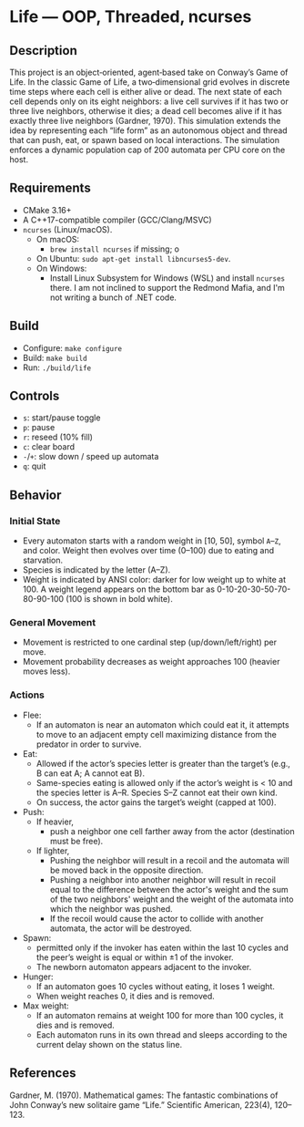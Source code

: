 # Life — OOP, Threaded, ncurses

## Description
This project is an object‑oriented, agent‑based take on Conway’s Game of Life. In the classic Game of Life, a 
two‑dimensional grid evolves in discrete time steps where each cell is either alive or dead. The next state of each 
cell depends only on its eight neighbors: a live cell survives if it has two or three live neighbors, otherwise it 
dies; a dead cell becomes alive if it has exactly three live neighbors (Gardner, 1970). This simulation extends the 
idea by representing each “life form” as an autonomous object and thread that can push, eat, or spawn based on local 
interactions. The simulation enforces a dynamic population cap of 200 automata per CPU core on the host.

## Requirements

- CMake 3.16+
- A C++17-compatible compiler (GCC/Clang/MSVC)
- `ncurses` (Linux/macOS). 
  - On macOS: 
    - `brew install ncurses` if missing; o
  - On Ubuntu:
    `sudo apt-get install libncurses5-dev`.
  - On Windows:
    - Install Linux Subsystem for Windows (WSL) and install `ncurses` there.
      I am not inclined to support the Redmond Mafia, and I'm not writing a bunch of .NET code.

## Build

- Configure: `make configure`
- Build: `make build`
- Run: `./build/life`

## Controls

- `s`: start/pause toggle
- `p`: pause
- `r`: reseed (10% fill)
- `c`: clear board
- `-`/`+`: slow down / speed up automata
- `q`: quit

## Behavior

### Initial State
- Every automaton starts with a random weight in [10, 50], symbol `A`–`Z`, and color. Weight then evolves over 
  time (0–100) due to eating and starvation.
- Species is indicated by the letter (A–Z). 
- Weight is indicated by ANSI color: darker for low weight up to white at 100. A weight legend appears on the bottom 
  bar as 0-10-20-30-50-70-80-90-100 (100 is shown in bold white).

### General Movement
- Movement is restricted to one cardinal step (up/down/left/right) per move.
- Movement probability decreases as weight approaches 100 (heavier moves less).

### Actions
- Flee:
  - If an automaton is near an automaton which could eat it, it attempts to move to an adjacent empty cell maximizing 
    distance from the predator in order to survive.
- Eat: 
  - Allowed if the actor’s species letter is greater than the target’s (e.g., B can eat A; A cannot eat B).
  - Same-species eating is allowed only if the actor’s weight is < 10 and the species letter is A–R. Species S–Z cannot eat their own kind.
  - On success, the actor gains the target’s weight (capped at 100).
- Push: 
  - If heavier, 
    - push a neighbor one cell farther away from the actor (destination must be free).
  - If lighter, 
    - Pushing the neighbor will result in a recoil and the automata will be moved back in the opposite direction.
    - Pushing a neighbor into another neighbor will result in recoil equal to the difference between the actor's weight
      and the sum of the two neighbors' weight and the weight of the automata into which the neighbor was pushed.
    - If the recoil would cause the actor to collide with another automata, the actor will be destroyed.
- Spawn: 
  - permitted only if the invoker has eaten within the last 10 cycles and the peer’s weight is equal or within ±1 
    of the invoker.
  - The newborn automaton appears adjacent to the invoker.
- Hunger: 
  - If an automaton goes 10 cycles without eating, it loses 1 weight.
  - When weight reaches 0, it dies and is removed.
- Max weight: 
  - If an automaton remains at weight 100 for more than 100 cycles, it dies and is removed.
  - Each automaton runs in its own thread and sleeps according to the current delay shown on the status line.

## References

Gardner, M. (1970). Mathematical games: The fantastic combinations of John Conway’s new
     solitaire game “Life.” Scientific American, 223(4), 120–123.
